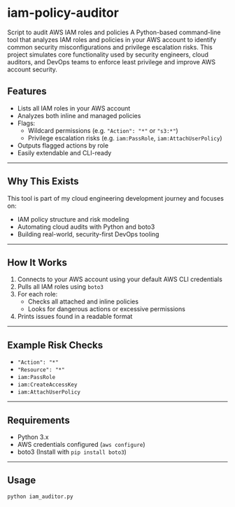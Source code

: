 # iam-policy-auditor
Script to audit AWS IAM roles and policies
A Python-based command-line tool that analyzes IAM roles and policies in your AWS account to identify common security misconfigurations and privilege escalation risks.
This project simulates core functionality used by security engineers, cloud auditors, and DevOps teams to enforce least privilege and improve AWS account security.

## Features
- Lists all IAM roles in your AWS account
- Analyzes both inline and managed policies
- Flags:
  - Wildcard permissions (e.g. `"Action": "*"` or `"s3:*"`)
  - Privilege escalation risks (e.g. `iam:PassRole`, `iam:AttachUserPolicy`)
- Outputs flagged actions by role
- Easily extendable and CLI-ready

---

## Why This Exists

This tool is part of my cloud engineering development journey and focuses on:

- IAM policy structure and risk modeling
- Automating cloud audits with Python and boto3
- Building real-world, security-first DevOps tooling

---

## How It Works

1. Connects to your AWS account using your default AWS CLI credentials
2. Pulls all IAM roles using `boto3`
3. For each role:
   - Checks all attached and inline policies
   - Looks for dangerous actions or excessive permissions
4. Prints issues found in a readable format

---

## Example Risk Checks

- `"Action": "*"`  
- `"Resource": "*"`  
- `iam:PassRole`  
- `iam:CreateAccessKey`  
- `iam:AttachUserPolicy`

---

## Requirements

- Python 3.x
- AWS credentials configured (`aws configure`)
- boto3 (Install with `pip install boto3`)

---

## Usage

```bash
python iam_auditor.py
